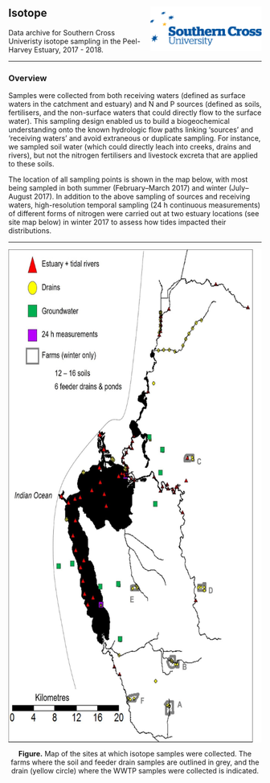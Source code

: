 ## Isotope   <img src="https://github.com/AquaticEcoDynamics/Peel_ARC/blob/master/Images/Logos/scu.png" align="right">

Data archive for Southern Cross Univeristy isotope sampling in the Peel-Harvey Estuary, 2017 - 2018.

---
### Overview

Samples were collected from both receiving waters (defined as surface waters in the catchment and estuary) and N and P sources 
(defined as soils, fertilisers, and the non-surface waters that could directly flow to the surface water). 
This sampling design enabled us to build a biogeochemical understanding onto the known hydrologic flow paths linking ‘sources’ 
and ‘receiving waters’ and avoid extraneous or duplicate sampling. For instance, we sampled soil water (which could directly leach 
into creeks, drains and rivers), but not the nitrogen fertilisers and livestock excreta that are applied to these soils.

The location of all sampling points is shown in the map below, with most being sampled in both summer (February–March 2017) and winter (July–August 2017). 
In addition to the above sampling of sources and receiving waters, high-resolution temporal sampling (24 h continuous measurements) 
of different forms of nitrogen were carried out at two estuary locations (see site map below) in winter 2017 to assess how tides impacted their distributions. 


---

<p align="center">
  <kbd>
    <img src="https://github.com/AquaticEcoDynamics/Peel_ARC/blob/master/Images/isotope.jpg" width="677.5" height="981" align="center">
  </kbd>
</p>


<p align="center">
  <strong>Figure.</strong> Map of the sites at which  isotope samples were collected. The farms where the soil and feeder drain samples are outlined in grey, and the drain (yellow circle) where the WWTP samples were collected is indicated. 
</p>

